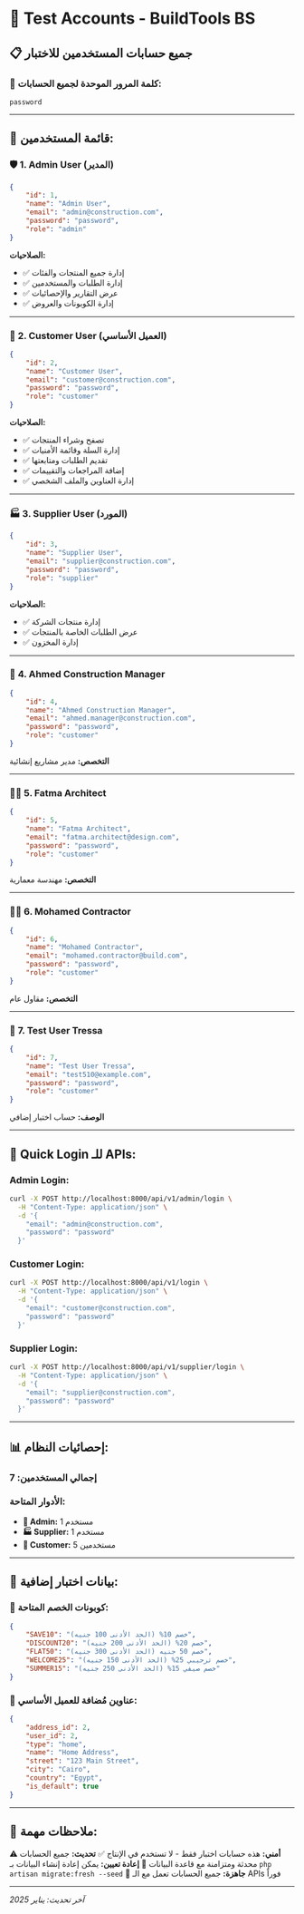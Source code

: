 # 🔐 Test Accounts - BuildTools BS

## 📋 جميع حسابات المستخدمين للاختبار

### 🔑 **كلمة المرور الموحدة لجميع الحسابات:**
```
password
```

---

## 👥 **قائمة المستخدمين:**

### 🛡️ **1. Admin User (المدير)**
```json
{
    "id": 1,
    "name": "Admin User",
    "email": "admin@construction.com",
    "password": "password",
    "role": "admin"
}
```
**الصلاحيات:**
- ✅ إدارة جميع المنتجات والفئات
- ✅ إدارة الطلبات والمستخدمين  
- ✅ عرض التقارير والإحصائيات
- ✅ إدارة الكوبونات والعروض

---

### 👤 **2. Customer User (العميل الأساسي)**
```json
{
    "id": 2,
    "name": "Customer User", 
    "email": "customer@construction.com",
    "password": "password",
    "role": "customer"
}
```
**الصلاحيات:**
- ✅ تصفح وشراء المنتجات
- ✅ إدارة السلة وقائمة الأمنيات
- ✅ تقديم الطلبات ومتابعتها
- ✅ إضافة المراجعات والتقييمات
- ✅ إدارة العناوين والملف الشخصي

---

### 🏭 **3. Supplier User (المورد)**
```json
{
    "id": 3,
    "name": "Supplier User",
    "email": "supplier@construction.com", 
    "password": "password",
    "role": "supplier"
}
```
**الصلاحيات:**
- ✅ إدارة منتجات الشركة
- ✅ عرض الطلبات الخاصة بالمنتجات
- ✅ إدارة المخزون

---

### 👷 **4. Ahmed Construction Manager**
```json
{
    "id": 4,
    "name": "Ahmed Construction Manager",
    "email": "ahmed.manager@construction.com",
    "password": "password", 
    "role": "customer"
}
```
**التخصص:** مدير مشاريع إنشائية

---

### 👩‍💼 **5. Fatma Architect**
```json
{
    "id": 5,
    "name": "Fatma Architect",
    "email": "fatma.architect@design.com",
    "password": "password",
    "role": "customer"
}
```
**التخصص:** مهندسة معمارية

---

### 👨‍🔧 **6. Mohamed Contractor**
```json
{
    "id": 6,
    "name": "Mohamed Contractor", 
    "email": "mohamed.contractor@build.com",
    "password": "password",
    "role": "customer"
}
```
**التخصص:** مقاول عام

---

### 🧪 **7. Test User Tressa**
```json
{
    "id": 7,
    "name": "Test User Tressa",
    "email": "test510@example.com", 
    "password": "password",
    "role": "customer"
}
```
**الوصف:** حساب اختبار إضافي

---

## 🚀 **Quick Login للـ APIs:**

### **Admin Login:**
```bash
curl -X POST http://localhost:8000/api/v1/admin/login \
  -H "Content-Type: application/json" \
  -d '{
    "email": "admin@construction.com",
    "password": "password"
  }'
```

### **Customer Login:**
```bash
curl -X POST http://localhost:8000/api/v1/login \
  -H "Content-Type: application/json" \
  -d '{
    "email": "customer@construction.com", 
    "password": "password"
  }'
```

### **Supplier Login:**
```bash
curl -X POST http://localhost:8000/api/v1/supplier/login \
  -H "Content-Type: application/json" \
  -d '{
    "email": "supplier@construction.com",
    "password": "password"
  }'
```

---

## 📊 **إحصائيات النظام:**

### **إجمالي المستخدمين:** 7
### **الأدوار المتاحة:**
- **👑 Admin:** 1 مستخدم
- **🏭 Supplier:** 1 مستخدم
- **👥 Customer:** 5 مستخدمين

---

## 🛒 **بيانات اختبار إضافية:**

### **🎫 كوبونات الخصم المتاحة:**
```json
{
    "SAVE10": "خصم 10% (الحد الأدنى 100 جنيه)",
    "DISCOUNT20": "خصم 20% (الحد الأدنى 200 جنيه)", 
    "FLAT50": "خصم 50 جنيه (الحد الأدنى 300 جنيه)",
    "WELCOME25": "خصم ترحيبي 25% (الحد الأدنى 150 جنيه)",
    "SUMMER15": "خصم صيفي 15% (الحد الأدنى 250 جنيه)"
}
```

### **📍 عناوين مُضافة للعميل الأساسي:**
```json
{
    "address_id": 2,
    "user_id": 2,
    "type": "home",
    "name": "Home Address", 
    "street": "123 Main Street",
    "city": "Cairo",
    "country": "Egypt",
    "is_default": true
}
```

---

## 🔧 **ملاحظات مهمة:**

⚠️ **أمني:** هذه حسابات اختبار فقط - لا تستخدم في الإنتاج
✅ **تحديث:** جميع الحسابات محدثة ومتزامنة مع قاعدة البيانات
🔄 **إعادة تعيين:** يمكن إعادة إنشاء البيانات بـ `php artisan migrate:fresh --seed`
🚀 **جاهزة:** جميع الحسابات تعمل مع الـ APIs فوراً

---

*آخر تحديث: يناير 2025* 